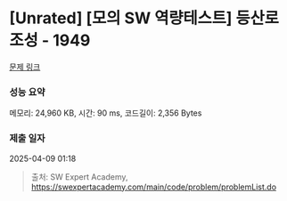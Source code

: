 # [Unrated] [모의 SW 역량테스트] 등산로 조성 - 1949 

[문제 링크](https://swexpertacademy.com/main/code/problem/problemDetail.do?contestProbId=AV5PoOKKAPIDFAUq) 

### 성능 요약

메모리: 24,960 KB, 시간: 90 ms, 코드길이: 2,356 Bytes

### 제출 일자

2025-04-09 01:18



> 출처: SW Expert Academy, https://swexpertacademy.com/main/code/problem/problemList.do